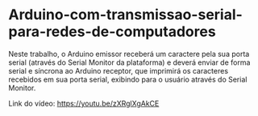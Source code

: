 # Arduino-com-transmissao-serial-para-redes-de-computadores
Neste trabalho, o Arduino emissor receberá um caractere pela sua porta serial (através do Serial Monitor da plataforma) e deverá enviar de forma serial e síncrona ao Arduino receptor, que imprimirá os caracteres recebidos em sua porta serial, exibindo para o usuário através do Serial Monitor.

Link do vídeo:
https://youtu.be/zXRglXgAkCE
